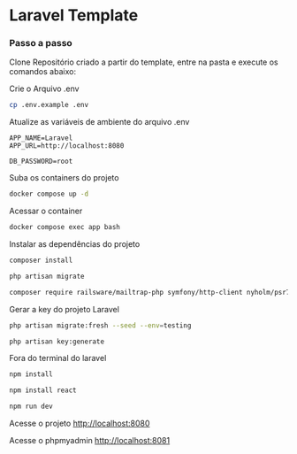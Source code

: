 
# Laravel Template

### Passo a passo
Clone Repositório criado a partir do template, entre na pasta e execute os comandos abaixo:

Crie o Arquivo .env
```sh
cp .env.example .env
```


Atualize as variáveis de ambiente do arquivo .env
```dosini
APP_NAME=Laravel
APP_URL=http://localhost:8080

DB_PASSWORD=root
```


Suba os containers do projeto
```sh
docker compose up -d
```


Acessar o container
```sh
docker compose exec app bash
```


Instalar as dependências do projeto
```sh
composer install
```

```sh
php artisan migrate
```

```sh
composer require railsware/mailtrap-php symfony/http-client nyholm/psr7
```

Gerar a key do projeto Laravel
```sh
php artisan migrate:fresh --seed --env=testing
```
```sh
php artisan key:generate
```
Fora do terminal do laravel 
```sh
npm install
```
```sh
npm install react
```

```sh
npm run dev
```

Acesse o projeto
[http://localhost:8080](http://localhost:8080)

Acesse o phpmyadmin
[http://localhost:8081](http://localhost:8081)

